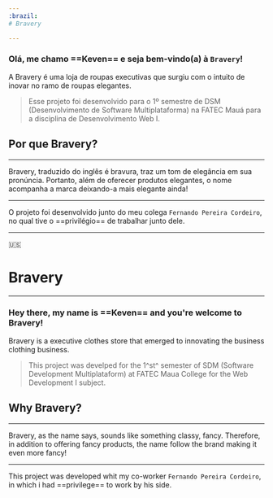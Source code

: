 ```yaml
---
:brazil:
# Bravery

---
```


### Olá, me chamo ==Keven== e seja bem-vindo(a) à `Bravery`!

A Bravery é uma loja de roupas executivas que surgiu com o intuito de inovar no ramo de roupas elegantes.

> Esse projeto foi desenvolvido para o 1º semestre de DSM (Desenvolvimento de Software Multiplataforma) na FATEC Mauá para a disciplina de Desenvolvimento Web I.

## Por que Bravery?
---
Bravery, traduzido do inglês é bravura, traz um tom de elegância em sua pronúncia. Portanto, além de oferecer produtos elegantes, o nome acompanha a marca deixando-a mais elegante ainda!

---
O projeto foi desenvolvido junto do meu colega `Fernando Pereira Cordeiro`, no qual tive o ==privilégio== de trabalhar junto dele.

---
:us:
# Bravery

---

### Hey there, my name is ==Keven== and you're welcome to Bravery!

Bravery is a executive clothes store that emerged to innovating the business clothing business.

> This project was develped for the 1^st^ semester of SDM (Software Development Multiplataform) at FATEC Maua College for the Web Development I subject.

## Why Bravery?

---

Bravery, as the name says, sounds like something classy, fancy. Therefore, in addition to offering fancy products, the name follow the brand making it even more fancy!

---

This project was developed whit my co-worker `Fernando Pereira Cordeiro`, in which i had ==privilege== to work by his side.



